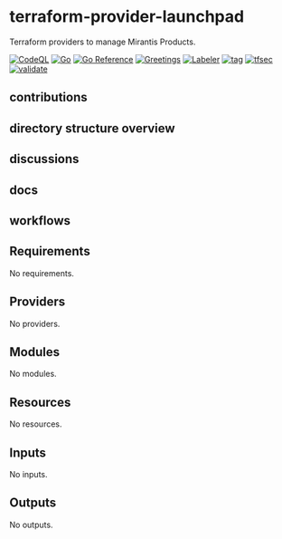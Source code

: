 # terraform-provider-launchpad

Terraform providers to manage Mirantis Products.

[![CodeQL](https://github.com/Mirantis/terraform-provider-launchpad/actions/workflows/codeql-analysis.yml/badge.svg)](https://github.com/Mirantis/terraform-provider-launchpad/actions/workflows/codeql-analysis.yml)
[![Go](https://github.com/Mirantis/terraform-provider-launchpad/actions/workflows/go.yml/badge.svg?branch=main)](https://github.com/Mirantis/terraform-provider-launchpad/actions/workflows/go.yml)
[![Go Reference](https://pkg.go.dev/badge/github.com/Mirantis/terraform-provider-launchpad.svg)](https://pkg.go.dev/github.com/Mirantis/terraform-provider-launchpad)
[![Greetings](https://github.com/Mirantis/terraform-provider-launchpad/actions/workflows/greetings.yml/badge.svg?branch=main)](https://github.com/Mirantis/terraform-provider-launchpad/actions/workflows/greetings.yml)
[![Labeler](https://github.com/Mirantis/terraform-provider-launchpad/actions/workflows/label.yml/badge.svg)](https://github.com/Mirantis/terraform-provider-launchpad/actions/workflows/label.yml)
[![tag](https://github.com/Mirantis/terraform-provider-launchpad/actions/workflows/tag.yml/badge.svg)](https://github.com/Mirantis/terraform-provider-launchpad/actions/workflows/tag.yml)
[![tfsec](https://github.com/Mirantis/terraform-provider-launchpad/actions/workflows/tfsec.yaml/badge.svg)](https://github.com/Mirantis/terraform-provider-launchpad/actions/workflows/tfsec.yaml)
[![validate](https://github.com/Mirantis/terraform-provider-launchpad/actions/workflows/validate.yml/badge.svg)](https://github.com/Mirantis/terraform-provider-launchpad/actions/workflows/validate.yml)

## contributions

## directory structure overview

## discussions

## docs

## workflows

<!-- BEGIN_TF_DOCS -->
## Requirements

No requirements.

## Providers

No providers.

## Modules

No modules.

## Resources

No resources.

## Inputs

No inputs.

## Outputs

No outputs.
<!-- END_TF_DOCS -->